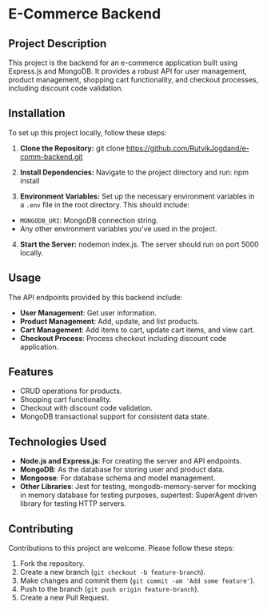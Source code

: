 # E-Commerce Backend

## Project Description

This project is the backend for an e-commerce application built using Express.js and MongoDB. It provides a robust API for user management, product management, shopping cart functionality, and checkout processes, including discount code validation.

## Installation

To set up this project locally, follow these steps:

1. **Clone the Repository:**
git clone https://github.com/RutvikJogdand/e-comm-backend.git

2. **Install Dependencies:**
Navigate to the project directory and run: npm install

3. **Environment Variables:**
Set up the necessary environment variables in a `.env` file in the root directory. This should include:
- `MONGODB_URI`: MongoDB connection string.
- Any other environment variables you've used in the project.

4. **Start the Server:**
nodemon index.js.
The server should run on port 5000 locally.

## Usage

The API endpoints provided by this backend include:

- **User Management**: Get user information.
- **Product Management**: Add, update, and list products.
- **Cart Management**: Add items to cart, update cart items, and view cart.
- **Checkout Process**: Process checkout including discount code application.

## Features
- CRUD operations for products.
- Shopping cart functionality.
- Checkout with discount code validation.
- MongoDB transactional support for consistent data state.

## Technologies Used

- **Node.js and Express.js**: For creating the server and API endpoints.
- **MongoDB**: As the database for storing user and product data.
- **Mongoose**: For database schema and model management.
- **Other Libraries**: Jest for testing, mongodb-memory-server for mocking in memory database for testing purposes, supertest: SuperAgent driven library for testing HTTP servers.

## Contributing

Contributions to this project are welcome. Please follow these steps:

1. Fork the repository.
2. Create a new branch (`git checkout -b feature-branch`).
3. Make changes and commit them (`git commit -am 'Add some feature'`).
4. Push to the branch (`git push origin feature-branch`).
5. Create a new Pull Request.

